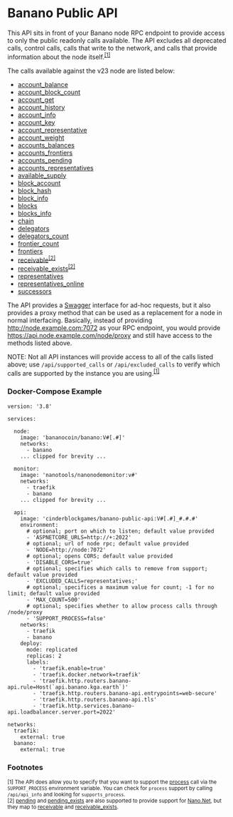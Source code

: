 # Banano Public API
This API sits in front of your Banano node RPC endpoint to provide access to only the public
readonly calls available.  The API excludes all deprecated calls, control calls, calls
that write to the network, and calls that provide information about the node
itself.<sup>[[1]](https://github.com/cinderblockgames/nano-public-api/tree/banano#footnotes)</sup>

The calls available against the v23 node are listed below:

- [account_balance](https://docs.nano.org/commands/rpc-protocol/#account_balance)
- [account_block_count](https://docs.nano.org/commands/rpc-protocol/#account_block_count)
- [account_get](https://docs.nano.org/commands/rpc-protocol/#account_get)
- [account_history](https://docs.nano.org/commands/rpc-protocol/#account_history)
- [account_info](https://docs.nano.org/commands/rpc-protocol/#account_info)
- [account_key](https://docs.nano.org/commands/rpc-protocol/#account_key)
- [account_representative](https://docs.nano.org/commands/rpc-protocol/#account_representative)
- [account_weight](https://docs.nano.org/commands/rpc-protocol/#account_weight)
- [accounts_balances](https://docs.nano.org/commands/rpc-protocol/#accounts_balances)
- [accounts_frontiers](https://docs.nano.org/commands/rpc-protocol/#accounts_frontiers)
- [accounts_pending](https://docs.nano.org/commands/rpc-protocol/#accounts_pending)
- [accounts_representatives](https://docs.nano.org/commands/rpc-protocol/#accounts_representatives)
- [available_supply](https://docs.nano.org/commands/rpc-protocol/#available_supply)
- [block_account](https://docs.nano.org/commands/rpc-protocol/#block_account)
- [block_hash](https://docs.nano.org/commands/rpc-protocol/#block_hash)
- [block_info](https://docs.nano.org/commands/rpc-protocol/#block_info)
- [blocks](https://docs.nano.org/commands/rpc-protocol/#blocks)
- [blocks_info](https://docs.nano.org/commands/rpc-protocol/#blocks_info)
- [chain](https://docs.nano.org/commands/rpc-protocol/#chain)
- [delegators](https://docs.nano.org/commands/rpc-protocol/#delegators)
- [delegators_count](https://docs.nano.org/commands/rpc-protocol/#delegators_count)
- [frontier_count](https://docs.nano.org/commands/rpc-protocol/#frontier_count)
- [frontiers](https://docs.nano.org/commands/rpc-protocol/#frontiers)
- [receivable](https://docs.nano.org/commands/rpc-protocol/#receivable)<sup>[[2]](https://github.com/cinderblockgames/nano-public-api/tree/banano#footnotes)</sup>
- [receivable_exists](https://docs.nano.org/commands/rpc-protocol/#receivable_exists)<sup>[[2]](https://github.com/cinderblockgames/nano-public-api/tree/banano#footnotes)</sup>
- [representatives](https://docs.nano.org/commands/rpc-protocol/#representatives)
- [representatives_online](https://docs.nano.org/commands/rpc-protocol/#representatives_online)
- [successors](https://docs.nano.org/commands/rpc-protocol/#successors)

The API provides a [Swagger](https://swagger.io/) interface for ad-hoc requests, but
it also provides a proxy method that can be used as a replacement for a node in normal
interfacing.  Basically, instead of providing http://node.example.com:7072 as your RPC endpoint,
you would provide https://api.node.example.com/node/proxy and still have access to the methods
listed above.

NOTE: Not all API instances will provide access to all of the calls listed above; use
`/api/supported_calls` or `/api/excluded_calls`
to verify which calls are supported by the instance you are
using.<sup>[[1]](https://github.com/cinderblockgames/nano-public-api/tree/banano#footnotes)</sup>

### Docker-Compose Example

```
version: '3.8'

services:

  node:
    image: 'bananocoin/banano:V#[.#]'
    networks:
      - banano
    ... clipped for brevity ...
    
  monitor:
    image: 'nanotools/nanonodemonitor:v#'
    networks:
      - traefik
      - banano
    ... clipped for brevity ...
    
  api:
    image: 'cinderblockgames/banano-public-api:V#[.#]_#.#.#'
    environment:
      # optional; port on which to listen; default value provided
      - 'ASPNETCORE_URLS=http://+:2022'
      # optional; url of node rpc; default value provided
      - 'NODE=http://node:7072'
      # optional; opens CORS; default value provided
      - 'DISABLE_CORS=true'
      # optional; specifies which calls to remove from support; default value provided
      - 'EXCLUDED_CALLS=representatives;'
      # optional; specifices a maximum value for count; -1 for no limit; default value provided
      - 'MAX_COUNT=500'
      # optional; specifies whether to allow process calls through /node/proxy
      - 'SUPPORT_PROCESS=false'
    networks:
      - traefik
      - banano
    deploy:
      mode: replicated
      replicas: 2
      labels:
        - 'traefik.enable=true'
        - 'traefik.docker.network=traefik'
        - 'traefik.http.routers.banano-api.rule=Host(`api.banano.kga.earth`)'
        - 'traefik.http.routers.banano-api.entrypoints=web-secure'
        - 'traefik.http.routers.banano-api.tls'
        - 'traefik.http.services.banano-api.loadbalancer.server.port=2022'

networks:
  traefik:
    external: true
  banano:
    external: true
```

### Footnotes
<sup>[1] The API does allow you to specify that you want to support the [process](https://docs.nano.org/commands/rpc-protocol/#process) call via the `SUPPORT_PROCESS` environment variable.  You can check for `process` support by calling `/api/api_info` and looking for `supports_process`.</sup>  
<sup>[2] [pending](https://docs.nano.org/commands/rpc-protocol/#pending) and [pending_exists](https://docs.nano.org/commands/rpc-protocol/#pending_exists) are also supported to provide support for [Nano.Net](https://github.com/miguel1117/Nano.Net), but they map to [receivable](https://docs.nano.org/commands/rpc-protocol/#receivable) and [receivable_exists](https://docs.nano.org/commands/rpc-protocol/#receivable_exists).</sup> 